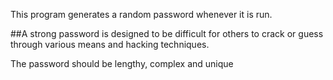 This program generates a random password whenever it is run.

##A strong password is designed to be difficult for others to crack or guess through various means and hacking techniques.

The password should be lengthy, complex and unique



